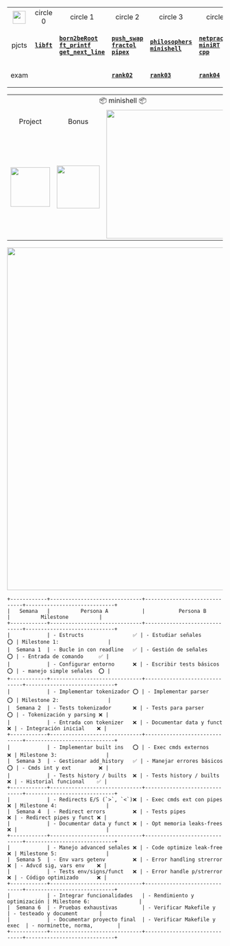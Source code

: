 <div align="center">

<table>
  <tr>
    <th align="center"><a href="https://github.com/LLuisPP/42Cursus/tree/main/"> <img width="30" align="center" src="https://github.com/user-attachments/assets/ac216672-a141-48be-bc53-ae13dd35c799"></a></th>
    <td align="center"> circle 0 </td>
    <td align="center"> circle 1 </td>
    <td align="center"> circle 2 </td>
    <td align="center"> circle 3 </td>
    <td align="center"> circle 4 </td>
  </tr>
  <tr>
    <td align="center">pjcts</td>
    <td align="center">

[**`libft`**](https://github.com/LLuisPP/42Cursus/tree/main/libft)
    </td>
    <td align="left">

  [**`born2beRoot`**](https://github.com/LLuisPP/42Cursus/tree/main/Born2beRoot)<br>
  [**`ft_printf`**](https://github.com/LLuisPP/42Cursus/tree/main/ft_printf)<br>
  [**`get_next_line`**](https://github.com/LLuisPP/42Cursus/tree/main/get_next_line)
    </td>
    <td align="left">

[**`push_swap`**](https://github.com/LLuisPP/42Cursus/tree/main/push_swap)<br>
[**`fractol`**](https://github.com/LLuisPP/42Cursus/tree/main/fractol)<br>
[**`pipex`**](https://github.com/LLuisPP/42Cursus/tree/main/pipex)
    </td>
    <td align="left">

[**`philosophers`**](https://github.com/LLuisPP/42Cursus/tree/main/philosophers)<br>
[**`minishell`**](https://github.com/LLuisPP/42Cursus/tree/main/minishell)
    </td>
    <td align="left">

[**`netpractice`**]()<br>
[**`miniRT`**]()<br>
[**`cpp`**]()
    </td>
  </tr>
  <tr>
    <td align="center">exam</td>
    <td></td>
    <td></td>
    <td>
      
[**`rank02`**](https://github.com/LLuisPP/42-Exams/tree/main/rank02)</td>
    <td>
[**`rank03`**](https://github.com/LLuisPP/42-Exams-rank03)</td>
  <td>
    
[**`rank04`**](https://github.com/LLuisPP/42-exams-rank04)</td>
  </tr>
</table>

<div align="center">

<table>
  <tr>
    <td colspan="4" align="center">📦 minishell 📦</td>
  </tr>
  <tr>
    <td align="center">Project</td>
    <td align="center">Bonus</td>
    <td rowspan="2" align="center"><img width="300" src="https://github.com/user-attachments/assets/eeb9a92d-d3ee-4c0f-8d49-609c2f6da845"></td>
  </tr>
  <tr>
    <td><img width="92" src="https://github.com/user-attachments/assets/23788390-25b9-4723-80a6-a41e72e66eac"></td>
    <td><img width="100" src="https://github.com/LLuisPP/42Cursus/assets/116104082/0df7dd81-56fb-4929-a023-67c7386906dc"></td>
  </tr>
</table>

</div>

</div>
<div align="left">

<div align="center"><img width="800" src="https://github.com/user-attachments/assets/49fdbaeb-b3b5-4716-8bc0-75696a072e5b">
</div>

```
+------------+------------------------------+------------------------------+-----------------------------+
|   Semana   |          Persona A           |           Persona B          |          Milestone          |
+------------+------------------------------+------------------------------+-----------------------------+
|            | - Estructs                ✅ | - Estudiar señales        ⭕ | Milestone 1:                |
|  Semana 1  | - Bucle in con readline   ✅ | - Gestión de señales      ⭕ | - Entrada de comando     ✅ |
|            | - Configurar entorno      ❌ | - Escribir tests básicos  ⭕ | - manejo simple señales  ⭕ |
+------------+------------------------------+------------------------------+-----------------------------+
|            | - Implementar tokenizador ⭕ | - Implementar parser      ⭕ | Milestone 2:                |
|  Semana 2  | - Tests tokenizador       ❌ | - Tests para parser       ⭕ | - Tokenización y parsing ❌ |
|            | - Entrada con tokenizer   ❌ | - Documentar data y funct ❌ | - Integración inicial    ❌ |
+------------+------------------------------+------------------------------+-----------------------------+
|            | - Implementar built ins   ⭕ | - Exec cmds externos      ❌ | Milestone 3:                |
|  Semana 3  | - Gestionar add_history   ✅ | - Manejar errores básicos ⭕ | - Cmds int y ext         ❌ |
|            | - Tests history / builts  ❌ | - Tests history / builts  ❌ | - Historial funcional    ✅ |
+------------+------------------------------+------------------------------+-----------------------------+
|            | - Redirects E/S (`>`, `<`)❌ | - Exec cmds ext con pipes ❌ | Milestone 4:                |
|  Semana 4  | - Redirect errors         ❌ | - Tests pipes             ❌ | - Redirect pipes y funct ❌ |
|            | - Documentar data y funct ❌ | - Opt memoria leaks-frees ❌ |                             |
+------------+------------------------------+------------------------------+-----------------------------+
|            | - Manejo advanced señales ❌ | - Code optimize leak-free ❌ | Milestone 5:                |
|  Semana 5  | - Env vars getenv         ❌ | - Error handling strerror ❌ | - Advcd sig, vars env    ❌ |
|            | - Tests env/signs/funct   ❌ | - Error handle p/strerror ❌ | - Código optimizado      ❌ |
+------------+------------------------------+------------------------------+-----------------------------+
|            | - Integrar funcionalidades   | - Rendimiento y optimización | Milestone 6:                |
|  Semana 6  | - Pruebas exhaustivas        | - Verificar Makefile y       | - testeado y document       |
|            | - Documentar proyecto final  | - Verificar Makefile y exec  | - norminette, norma,        |
+------------+------------------------------+------------------------------+-----------------------------+
```

</div>
